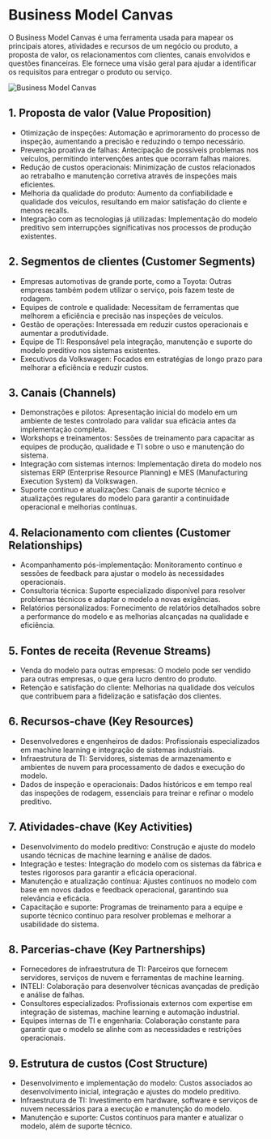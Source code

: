 # Business Model Canvas

O Business Model Canvas é uma ferramenta usada para mapear os principais atores, atividades e recursos de um negócio ou produto, a proposta de valor, os relacionamentos com clientes, canais envolvidos e questões financeiras. Ele fornece uma visão geral para ajudar a identificar os requisitos para entregar o produto ou serviço.

![Business Model Canvas](business-model-canvas.png)

## 1. Proposta de valor (Value Proposition)
- Otimização de inspeções: Automação e aprimoramento do processo de inspeção, aumentando a precisão e reduzindo o tempo necessário.
- Prevenção proativa de falhas: Antecipação de possíveis problemas nos veículos, permitindo intervenções antes que ocorram falhas maiores.
- Redução de custos operacionais: Minimização de custos relacionados ao retrabalho e manutenção corretiva através de inspeções mais eficientes.
- Melhoria da qualidade do produto: Aumento da confiabilidade e qualidade dos veículos, resultando em maior satisfação do cliente e menos recalls.
- Integração com as tecnologias já utilizadas: Implementação do modelo preditivo sem interrupções significativas nos processos de produção existentes.

## 2. Segmentos de clientes (Customer Segments)
- Empresas automotivas de grande porte, como a Toyota: Outras empresas também podem utilizar o serviço, pois fazem teste de rodagem.
- Equipes de controle e qualidade: Necessitam de ferramentas que melhorem a eficiência e precisão nas inspeções de veículos.
- Gestão de operações: Interessada em reduzir custos operacionais e aumentar a produtividade.
- Equipe de TI: Responsável pela integração, manutenção e suporte do modelo preditivo nos sistemas existentes.
- Executivos da Volkswagen: Focados em estratégias de longo prazo para melhorar a eficiência e reduzir custos.

## 3. Canais (Channels)
- Demonstrações e pilotos: Apresentação inicial do modelo em um ambiente de testes controlado para validar sua eficácia antes da implementação completa.
- Workshops e treinamentos: Sessões de treinamento para capacitar as equipes de produção, qualidade e TI sobre o uso e manutenção do sistema.
- Integração com sistemas internos: Implementação direta do modelo nos sistemas ERP (Enterprise Resource Planning) e MES (Manufacturing Execution System) da Volkswagen.
- Suporte contínuo e atualizações: Canais de suporte técnico e atualizações regulares do modelo para garantir a continuidade operacional e melhorias contínuas.

## 4. Relacionamento com clientes (Customer Relationships)
- Acompanhamento pós-implementação: Monitoramento contínuo e sessões de feedback para ajustar o modelo às necessidades operacionais.
- Consultoria técnica: Suporte especializado disponível para resolver problemas técnicos e adaptar o modelo a novas exigências.
- Relatórios personalizados: Fornecimento de relatórios detalhados sobre a performance do modelo e as melhorias alcançadas na qualidade e eficiência.

## 5. Fontes de receita (Revenue Streams)
- Venda do modelo para outras empresas: O modelo pode ser vendido para outras empresas, o que gera lucro dentro do produto.
- Retenção e satisfação do cliente: Melhorias na qualidade dos veículos que contribuem para a fidelização e satisfação dos clientes.

## 6. Recursos-chave (Key Resources)
- Desenvolvedores e engenheiros de dados: Profissionais especializados em machine learning e integração de sistemas industriais.
- Infraestrutura de TI: Servidores, sistemas de armazenamento e ambientes de nuvem para processamento de dados e execução do modelo.
- Dados de inspeção e operacionais: Dados históricos e em tempo real das inspeções de rodagem, essenciais para treinar e refinar o modelo preditivo.

## 7. Atividades-chave (Key Activities)
- Desenvolvimento do modelo preditivo: Construção e ajuste do modelo usando técnicas de machine learning e análise de dados.
- Integração e testes: Integração do modelo com os sistemas da fábrica e testes rigorosos para garantir a eficácia operacional.
- Manutenção e atualização contínua: Ajustes contínuos no modelo com base em novos dados e feedback operacional, garantindo sua relevância e eficácia.
- Capacitação e suporte: Programas de treinamento para a equipe e suporte técnico contínuo para resolver problemas e melhorar a usabilidade do sistema.

## 8. Parcerias-chave (Key Partnerships)
- Fornecedores de infraestrutura de TI: Parceiros que fornecem servidores, serviços de nuvem e ferramentas de machine learning.
- INTELI: Colaboração para desenvolver técnicas avançadas de predição e análise de falhas.
- Consultores especializados: Profissionais externos com expertise em integração de sistemas, machine learning e automação industrial.
- Equipes internas de TI e engenharia: Colaboração constante para garantir que o modelo se alinhe com as necessidades e restrições operacionais.

## 9. Estrutura de custos (Cost Structure)
- Desenvolvimento e implementação do modelo: Custos associados ao desenvolvimento inicial, integração e ajustes do modelo preditivo.
- Infraestrutura de TI: Investimento em hardware, software e serviços de nuvem necessários para a execução e manutenção do modelo.
- Manutenção e suporte: Custos contínuos para manter e atualizar o modelo, além de suporte técnico.
